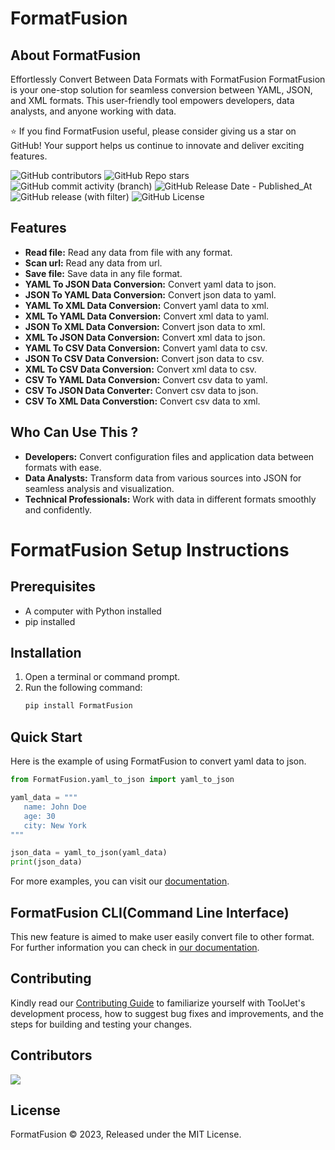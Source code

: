 # **FormatFusion**

## About FormatFusion

Effortlessly Convert Between Data Formats with FormatFusion
FormatFusion is your one-stop solution for seamless conversion between YAML, JSON, and XML formats. This user-friendly tool empowers developers, data analysts, and anyone working with data.

:star: If you find FormatFusion useful, please consider giving us a star on GitHub! Your support helps us continue to innovate and deliver exciting features.

![GitHub contributors](https://img.shields.io/github/contributors/aliftech/FormatFusion)
![GitHub Repo stars](https://img.shields.io/github/stars/aliftech/FormatFusion)
![GitHub commit activity (branch)](https://img.shields.io/github/commit-activity/w/aliftech/FormatFusion/master)
![GitHub Release Date - Published_At](https://img.shields.io/github/release-date/aliftech/FormatFusion)
![GitHub release (with filter)](https://img.shields.io/github/v/release/aliftech/FormatFusion)
![GitHub License](https://img.shields.io/github/license/aliftech/FormatFusion)

## Features

- **Read file:** Read any data from file with any format.
- **Scan url:** Read any data from url.
- **Save file:** Save data in any file format.
- **YAML To JSON Data Conversion:** Convert yaml data to json.
- **JSON To YAML Data Conversion:** Convert json data to yaml.
- **YAML To XML Data Conversion:** Convert yaml data to xml.
- **XML To YAML Data Conversion:** Convert xml data to yaml.
- **JSON To XML Data Conversion:** Convert json data to xml.
- **XML To JSON Data Conversion:** Convert xml data to json.
- **YAML To CSV Data Conversion:** Convert yaml data to csv.
- **JSON To CSV Data Conversion:** Convert json data to csv.
- **XML To CSV Data Conversion:** Convert xml data to csv.
- **CSV To YAML Data Conversion:** Convert csv data to yaml.
- **CSV To JSON Data Converter:** Convert csv data to json.
- **CSV To XML Data Converstion:** Convert csv data to xml.

## Who Can Use This ?

- **Developers:** Convert configuration files and application data between formats with ease.
- **Data Analysts:** Transform data from various sources into JSON for seamless analysis and visualization.
- **Technical Professionals:** Work with data in different formats smoothly and confidently.

# FormatFusion Setup Instructions

## Prerequisites

- A computer with Python installed
- pip installed

## Installation

1. Open a terminal or command prompt.
2. Run the following command:
   ```bash
   pip install FormatFusion
   ```

## Quick Start

Here is the example of using FormatFusion to convert yaml data to json.

```python
from FormatFusion.yaml_to_json import yaml_to_json

yaml_data = """
   name: John Doe
   age: 30
   city: New York
"""

json_data = yaml_to_json(yaml_data)
print(json_data)
```

For more examples, you can visit our <a href="https://github.com/aliftech/FormatFusion/blob/master/DOCUMENTATION.md">documentation</a>.

## FormatFusion CLI(Command Line Interface)

This new feature is aimed to make user easily convert file to other format. For further information you can check in [our documentation](DOCUMENTATION.md).

## Contributing

Kindly read our [Contributing Guide](CONTRIBUTING.md) to familiarize yourself with ToolJet's development process, how to suggest bug fixes and improvements, and the steps for building and testing your changes. <br>

## Contributors

<a href="https://github.com/aliftech/FormatFusion/graphs/contributors">
  <img src="https://contrib.rocks/image?repo=aliftech/FormatFusion" />
</a>

## License

FormatFusion © 2023, Released under the MIT License.

